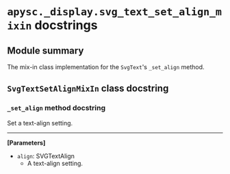 # `apysc._display.svg_text_set_align_mixin` docstrings

## Module summary

The mix-in class implementation for the `SvgText`'s `_set_align` method.

## `SvgTextSetAlignMixIn` class docstring

### `_set_align` method docstring

Set a text-align setting.<hr>

**[Parameters]**

- `align`: SVGTextAlign
  - A text-align setting.